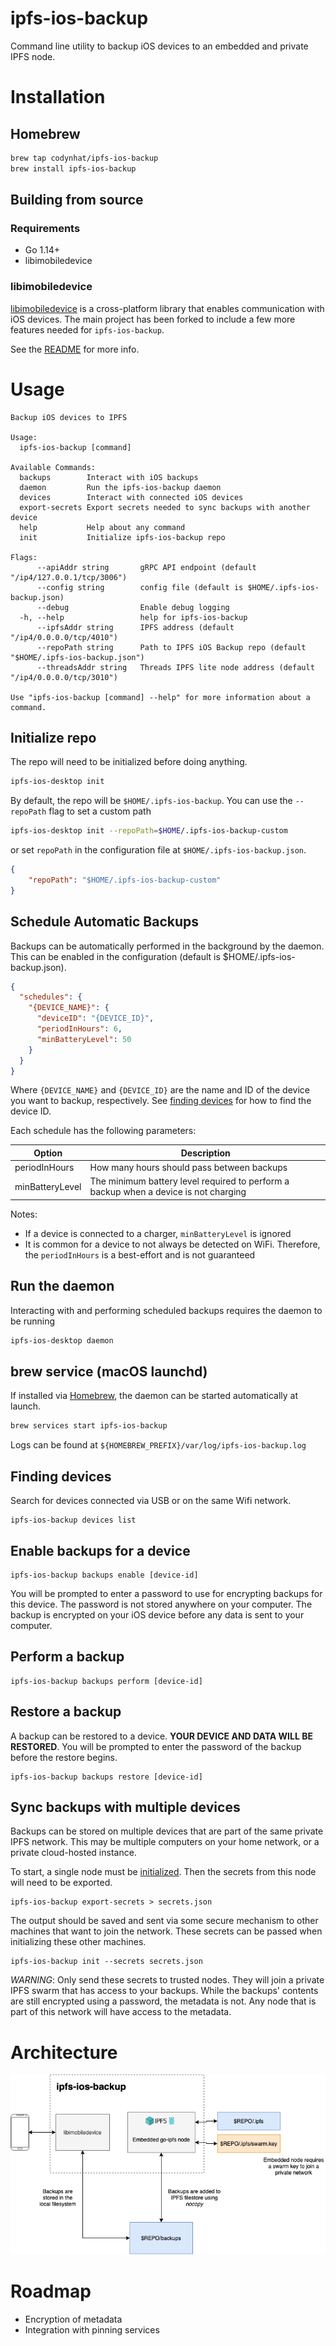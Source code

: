 ipfs-ios-backup
===============

Command line utility to backup iOS devices to an embedded and private IPFS node.

# Installation

## Homebrew

``` sh
brew tap codynhat/ipfs-ios-backup
brew install ipfs-ios-backup
```

## Building from source

### Requirements
- Go 1.14+
- libimobiledevice

### libimobiledevice

[libimobiledevice](http://www.libimobiledevice.org/) is a cross-platform library that enables communication with iOS devices. The main project has been forked to include a few more features needed for `ipfs-ios-backup`. 

See the [README](https://github.com/codynhat/libimobiledevice) for more info.

# Usage

```
Backup iOS devices to IPFS

Usage:
  ipfs-ios-backup [command]

Available Commands:
  backups        Interact with iOS backups
  daemon         Run the ipfs-ios-backup daemon
  devices        Interact with connected iOS devices
  export-secrets Export secrets needed to sync backups with another device
  help           Help about any command
  init           Initialize ipfs-ios-backup repo

Flags:
      --apiAddr string       gRPC API endpoint (default "/ip4/127.0.0.1/tcp/3006")
      --config string        config file (default is $HOME/.ipfs-ios-backup.json)
      --debug                Enable debug logging
  -h, --help                 help for ipfs-ios-backup
      --ipfsAddr string      IPFS address (default "/ip4/0.0.0.0/tcp/4010")
      --repoPath string      Path to IPFS iOS Backup repo (default "$HOME/.ipfs-ios-backup.json")
      --threadsAddr string   Threads IPFS lite node address (default "/ip4/0.0.0.0/tcp/3010")

Use "ipfs-ios-backup [command] --help" for more information about a command.
```

## Initialize repo

The repo will need to be initialized before doing anything.
``` sh
ipfs-ios-desktop init
```

By default, the repo will be `$HOME/.ipfs-ios-backup`. You can use the `--repoPath` flag to set a custom path
``` sh
ipfs-ios-desktop init --repoPath=$HOME/.ipfs-ios-backup-custom
```

or set `repoPath` in the configuration file at `$HOME/.ipfs-ios-backup.json`.

``` json
{
    "repoPath": "$HOME/.ipfs-ios-backup-custom"
}
```

## Schedule Automatic Backups

Backups can be automatically performed in the background by the daemon. This can be enabled in the configuration (default is $HOME/.ipfs-ios-backup.json).

``` json
{
  "schedules": {
    "{DEVICE_NAME}": {
      "deviceID": "{DEVICE_ID}",
      "periodInHours": 6,
      "minBatteryLevel": 50
    }
  }
}
```

Where `{DEVICE_NAME}` and `{DEVICE_ID}` are the name and ID of the device you want to backup, respectively. See [finding devices](#finding-devices) for how to find the device ID.

Each schedule has the following parameters:

| Option | Description |
| ------ | ----------- |
| periodInHours | How many hours should pass between backups |
| minBatteryLevel | The minimum battery level required to perform a backup when a device is not charging |

Notes:
- If a device is connected to a charger, `minBatteryLevel` is ignored
- It is common for a device to not always be detected on WiFi. Therefore, the `periodInHours` is a best-effort and is not guaranteed

## Run the daemon
Interacting with and performing scheduled backups requires the daemon to be running
``` sh
ipfs-ios-desktop daemon
```

## brew service (macOS launchd)
If installed via [Homebrew](#homebrew), the daemon can be started automatically at launch.
``` sh
brew services start ipfs-ios-backup
```

Logs can be found at `${HOMEBREW_PREFIX}/var/log/ipfs-ios-backup.log`

## Finding devices

Search for devices connected via USB or on the same Wifi network.

```
ipfs-ios-backup devices list
```

## Enable backups for a device

```
ipfs-ios-backup backups enable [device-id]
```

You will be prompted to enter a password to use for encrypting backups for this device. The password is not stored anywhere on your computer. The backup is encrypted on your iOS device before any data is sent to your computer.

## Perform a backup

```
ipfs-ios-backup backups perform [device-id]
```

## Restore a backup

A backup can be restored to a device. **YOUR DEVICE AND DATA WILL BE RESTORED**. You will be prompted to enter the password of the backup before the restore begins.

```
ipfs-ios-backup backups restore [device-id]
```

## Sync backups with multiple devices

Backups can be stored on multiple devices that are part of the same private IPFS network. This may be multiple computers on your home network, or a private cloud-hosted instance.

To start, a single node must be [initialized](#initialize-repo). Then the secrets from this node will need to be exported.

```
ipfs-ios-backup export-secrets > secrets.json
```

The output should be saved and sent via some secure mechanism to other machines that want to join the network. These secrets can be passed when initializing these other machines.

```
ipfs-ios-backup init --secrets secrets.json
```

*WARNING*: Only send these secrets to trusted nodes. They will join a private IPFS swarm that has access to your backups. While the backups' contents are still encrypted using a password, the metadata is not. Any node that is part of this network will have access to the metadata.

# Architecture

![IPFS iOS Backup Architecture](https://raw.githubusercontent.com/codynhat/ipfs-ios-backup/master/docs/IPFS%20iOS%20Backup%20Architecture.png)

# Roadmap

- Encryption of metadata
- Integration with pinning services

